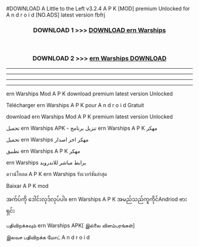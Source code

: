 #DOWNLOAD A Little to the Left v3.2.4 A P K [MOD] premium Unlocked for A n d r o i d [NO.ADS] latest version fbfrj 



<div align="center">

<h3>DOWNLOAD 1 >>> <a href="https://downloadmod1.web.app/?judul=ern Warships ">DOWNLOAD ern Warships </a></h3><br>

<h3>DOWNLOAD 2 >>> <a href="https://downloadmod1.web.app/?judul=ern Warships ">ern Warships  DOWNLOAD </a></h3>

</div>


----------------------------------------------------------

----------------------------------------------------------

----------------------------------------------------------

----------------------------------------------------------


ern Warships  Mod A P K download premium latest version Unlocked

Télécharger ern Warships  A P K pour A n d r o i d Gratuit

download ern Warships  Mod A P K premium latest version Unlocked

تحميل ern Warships  APK - تنزيل برنامج ern Warships  A P K مهكر

تحميل ern Warships  مهكر اخر اصدار

تطبيق ern Warships  A P K مهكر

ern Warships  برابط مباشر للاندرويد

ดาวน์โหลด A P K ern Warships  รับเวอร์ชันล่าสุด

Baixar A P K mod

အက်ပ်ကို ဒေါင်းလုဒ်လုပ်ပါ။ ern Warships  A P K အမည်သည်ကူကိုင်Andriod ဗားရှင်း

பதிவிறக்கவும் ern Warships  APK[ இல்லை விளம்பரங்கள்] 
 
இலவச பதிவிறக்க மோட் A n d r o i d



